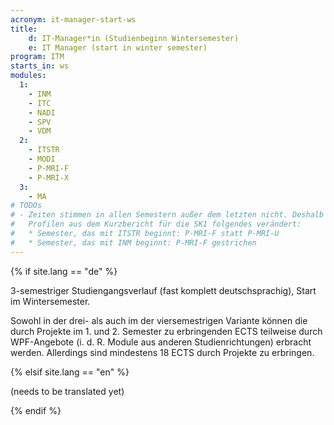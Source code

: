 ```yaml
---
acronym: it-manager-start-ws
title: 
    d: IT-Manager*in (Studienbeginn Wintersemester)
    e: IT Manager (start in winter semester)
program: ITM
starts_in: ws
modules:
  1:
    - INM
    - ITC
    - NADI
    - SPV
    - VDM
  2:
    - ITSTR
    - MODI
    - P-MRI-F
    - P-MRI-X
  3:
    - MA
# TODOs
# - Zeiten stimmen in allen Semestern außer dem letzten nicht. Deshalb gegenüber den originalen
#   Profilen aus dem Kurzbericht für die SK1 folgendes verändert: 
#   * Semester, das mit ITSTR beginnt: P-MRI-F statt P-MRI-U    
#   * Semester, das mit INM beginnt: P-MRI-F gestrichen       
---
```


{% if site.lang == "de" %}

3-semestriger Studiengangsverlauf (fast komplett deutschsprachig), Start im Wintersemester.

Sowohl in der drei- als auch im der viersemestrigen Variante können die durch Projekte im 1. und 2. Semester zu 
erbringenden ECTS teilweise durch WPF-Angebote (i. d. R. Module aus anderen Studienrichtungen) erbracht werden. 
Allerdings sind mindestens 18 ECTS durch Projekte zu erbringen. 
 
{% elsif site.lang == "en" %}

(needs to be translated yet)

{% endif %}